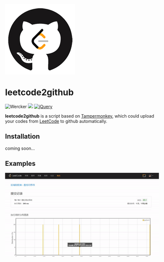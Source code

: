 ![logo](https://github.com/monlie/leetcode2github/blob/master/examples/leetcode2github.png)
# leetcode2github
![Wercker](https://img.shields.io/wercker/ci/wercker/docs.svg)
[![](https://img.shields.io/badge/Powered%20by-Tampermonkey-brightgreen.svg)](http://tampermonkey.net/)
[![jQuery](https://img.shields.io/badge/jQuery-1.10.2-blue.svg)](https://cdn.bootcss.com/jquery/1.10.2/jquery.min.js)

**leetcode2github** is a script based on [Tampermonkey](http://tampermonkey.net/), which could upload your codes from [LeetCode](https://leetcode-cn.com/) to github automatically.

## Installation
coming soon...

## Examples
![demo](https://github.com/monlie/leetcode2github/blob/master/examples/demo.gif)
